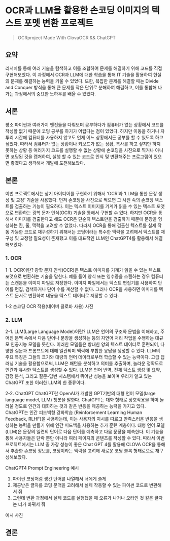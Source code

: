 # OCR과 LLM을 활용한 손코딩 이미지의 텍스트 포멧 변환 프로젝트

>OCRproject Made With ClovaOCR && ChatGPT

## 요약
 리서치를 통해 여러 기술을 탐색하고 이를 조합하여 문제를 해결하기 위해 코드를 직접 구현해보았다. 이 과정에서 OCR과 LLM에 대한 학습을 통해 IT 기술을 활용하여 현실의 문제를 해결하는 능력을 키울 수 있었다. 또한, 복잡한 문제를 해결할 때는 Divide and Conquer 방식을 통해 큰 문제를 작은 단위로 분해하여 해결하고, 이를 통합해 나가는 과정에서의 중요한 노하우를 배울 수 있었다.


## 서론
 평소 파이썬과 여러가지 엔진들을 다뤄보며 공부하다가 컴퓨터가 없는 상황에서 코드를 작성할 없기 때문에 코딩 공부를 하기가 어렵다는 점이 있었다. 하지만 이동을 하거나 자투리 시간에 컴퓨터를 사용하지 않고도 언제 어느 상황에서든 공부를 할 수 있도록 하고 싶었다. 따라서 컴퓨터가 없는 상황이나 키보드가 없는 상황, 복사를 하고 싶지만 하지 못하는 상황 등 여러가지 코드를 실행할 수 없는 상황에 손코딩을 사진으로 찍거나 아니면 코딩된 것을 캡쳐하여, 실행 할 수 있는 코드로 인식 및 변환해주는 프로그램이 있으면 좋겠다고 생각해서 개발에 도전해보았다.

## 본론
 이번 프로젝트에서는 상기 아이디어를 구현하기 위해서 ‘OCR’과 ‘LLM을 통한 문장 생성 및 교정’ 기술을 사용했다. 먼저 손코딩을 사진으로 찍으면 그 사진 속의 손코딩 텍스트를 검출하는 기능이 필요하다. 이는 텍스트 이미지를 기계가 읽을 수 있는 텍스트 포맷으로 변환하는 광학 문자 인식(OCR) 기술을 통해서 구현할 수 있다. 하지만 OCR을 통해서 이미지를 검출한다고 해도 OCR은 단순히 텍스트만을 검출하기 때문에 문장을 형성하는 칸, 줄, 맥락을 고려할 수 없었다. 따라서 OCR을 통해 검출한 텍스트를 실제 작동 가능한 코드로 재구성하기 위해서는 코딩이라는 특수한 맥락을 고려해서 텍스트를 재구성 및 교정할 필요성이 존재했고 이를 대표적인 LLM인 ChatGPT4를 활용해서 해결해보았다.

### 1. OCR

1-1. OCR이란?
 광학 문자 인식(OCR)은 텍스트 이미지를 기계가 읽을 수 있는 텍스트 포맷으로 변환하는 기술을 말한다. 예를 들어 양식 또는 영수증을 스캔하는 경우 컴퓨터는 스캔본을 이미지 파일로 저장한다. 이미지 파일에서는 텍스트 편집기를 사용하여 단어를 편집, 검색하거나 단어 수를 계산할 수 없다. 그러나 OCR을 사용하면 이미지를 텍스트 문서로 변환하여 내용을 텍스트 데이터로 저장할 수 있다.

1-2 손코딩 OCR 적용(네이버 클로바 사용)
사진
### 2. LLM
2-1. LLM(Large Language Model)이란?
 LLM은 언어의 구조와 문법을 이해하고, 주어진 문맥 속에서 다음 단어나 문장을 생성하는 등의 자연어 처리 작업을 수행하는 대규모 인공지능 모델을 뜻한다. 이러한 모델들은 방대한 양의 텍스트 데이터로 훈련되어, 다양한 질문과 프롬프트에 대해 일관되며 맥락에 부합한 응답을 생성할 수 있다. LLM의 주요 특징은 그들의 크기와 대량의 언어 데이터로부터 학습할 수 있는 능력이다. 고급 딥러닝 기술을 활용함으로써, LLM은 패턴을 분석하고 의미를 추출하며, 놀라운 정확도로 인간과 유사한 텍스트를 생성할 수 있다. LLM은 언어 번역, 전체 텍스트 생성 및 요약, 감정 분석, 그리고 질문-답변 시스템에서 뛰어난 성능을 보이며 우리가 알고 있는 ChatGPT 또한 이러한 LLM의 한 종류이다.


2-2. ChatGPT
 ChatGPT란 OpenAI가 개발한 GPT기반의  대형 언어 모델(large language model, LLM) 챗봇을 말한다. ChatGPT는 대화 형태로 상호작용을 하며 놀라울 정도로 인간과 대화하는 것과 같은 반응을 제공하는 능력을 가지고 있다. ChatGPT는 인간 피드백형 강화학습 (Reinforcement Learning Human Feedback, RLHF)을 사용하는데, 이는 사용자의 지시를 따르고 만족스러운 반응을 생성하는 능력을 만들기 위해 인간 피드백을 사용하는 추가 훈련 계층이다. 대형 언어 모델(LLM)은 문장의 일련의 단어로 다음 단어를 예측하고 다음 문장을 예측한다. 이 기능을 통해 사용자들은 단락 뿐만 아니라 여러 페이지의 콘텐츠를 작성할 수 있다. 따라서 이번 프로젝트에서는 LLM 중 가장 성능이 좋은 Chat GPT 4를 활용해 CLOVA OCR을 통해서 추출한 손코딩 정보를, 코딩이라는 맥락을 고려해 새로운 코딩 블록 형태로으로  재구성해보았다.

ChatGPT4 Prompt Engineering 예시

1. 파이썬 코딩처럼 생긴 단어를 나열해서 너에게 줄게
2. 제공받은 글자를 코딩 문맥을 고려해서 실제 작동할 수 있는 파이썬 코드로 변환해서 줘
3. 그런데 변환 과정에서 실제 코드를 실행했을 때 오류가 나거나 오타인 것 같은 글자는 너가 바꿔서 줘



예시 사진


## 결론 
 

